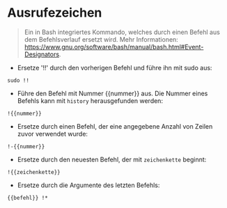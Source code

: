 # Ausrufezeichen

> Ein in Bash integriertes Kommando, welches durch einen Befehl aus dem Befehlsverlauf ersetzt wird.
> Mehr Informationen: <https://www.gnu.org/software/bash/manual/bash.html#Event-Designators>.

- Ersetze '!!' durch den vorherigen Befehl und führe ihn mit sudo aus:

`sudo !!`

- Führe den Befehl mit Nummer {{nummer}} aus. Die Nummer eines Befehls kann mit `history` herausgefunden werden:

`!{{nummer}}`

- Ersetze durch einen Befehl, der eine angegebene Anzahl von Zeilen zuvor verwendet wurde:

`!-{{nummer}}`

- Ersetze durch den neuesten Befehl, der mit `zeichenkette` beginnt:

`!{{zeichenkette}}`

- Ersetze durch die Argumente des letzten Befehls:

`{{befehl}} !*`
